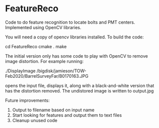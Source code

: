 # FeatureReco

Code to do feature recognition to locate bolts and PMT centers.  Implemented using OpenCV libraries.

You will need a copy of opencv libraries installed.  To build the code:

cd FeatureReco
cmake .
make

The initial version only has some code to play with OpenCV to remove image distortion.  For example running:

./DisplayImage /bigdisk/jamieson/TOW-Feb2020/BarrelSurveyFar/B0170163.JPG

opens the input file, displays it, along with a black-and-white version that has the distortion removed.  The undistored image is written to output.jpg

Future improvements:
1) Output to filename based on input name
2) Start looking for features and output them to text files
3) Cleanup unused code


